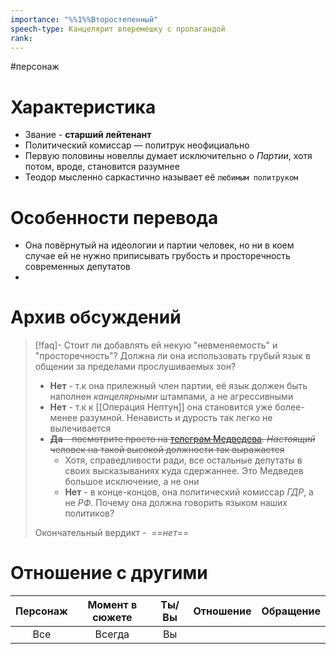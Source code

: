 ```yaml
---
importance: "%%1%%Второстепенный"
speech-type: Канцелярит вперемешку с пропагандой
rank:
---
```

#персонаж
# Характеристика

- Звание - **старший лейтенант**
- Политический комиссар — политрук неофициально
- Первую половины новеллы думает исключительно о *Партии*, хотя потом, вроде, становится разумнее
- Теодор мысленно саркастично называет её `любимым политруком`

# Особенности перевода

- Она повёрнутый на идеологии и партии человек, но ни в коем случае ей не нужно приписывать грубость и просторечность современных депутатов
- 


# Архив обсуждений

> [!faq]- Стоит ли добавлять ей некую "невменяемость" и "просторечность"? Должна ли она использовать грубый язык в общении за пределами прослушиваемых зон?
> 
> - **Нет** - т.к она прилежный член партии, её язык должен быть наполнен *канцелярными* штампами, а не агрессивными
> - **Нет** - т.к к [[Операция Нептун]] она становится уже более-менее разумной. Ненависть и дурость так легко не вылечивается
> - ~~**Да** - посмотрите просто на [телеграм Медведева](https://t.me/medvedev_telegram). *Настоящий* человек на такой высокой должности так выражается~~
> 	- Хотя, справедливости ради, все остальные депутаты в своих высказываниях куда сдержаннее. Это Медведев большое исключение, а не они 
> 	- **Нет** - в конце-концов, она политический комиссар *ГДР*, а не *РФ*. Почему она должна говорить языком наших политиков?
> 
> Окончательный вердикт -  ==*нет*==

# Отношение с другими

| Персонаж | Момент в сюжете | Ты/Вы | Отношение | Обращение |
| :------: | :-------------: | :---: | :-------: | :-------: |
|   Все    |     Всегда      |  Вы   |           |           |
